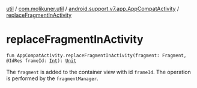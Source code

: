 [util](../../index.md) / [com.molikuner.util](../index.md) / [android.support.v7.app.AppCompatActivity](index.md) / [replaceFragmentInActivity](./replace-fragment-in-activity.md)

# replaceFragmentInActivity

`fun AppCompatActivity.replaceFragmentInActivity(fragment: Fragment, @IdRes frameId: `[`Int`](https://kotlinlang.org/api/latest/jvm/stdlib/kotlin/-int/index.html)`): `[`Unit`](https://kotlinlang.org/api/latest/jvm/stdlib/kotlin/-unit/index.html)

The `fragment` is added to the container view with id `frameId`. The operation is
performed by the `fragmentManager`.

